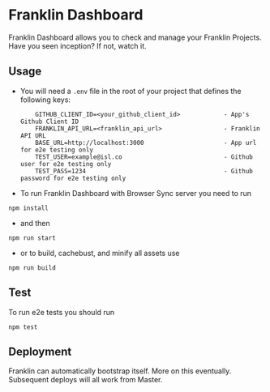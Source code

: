 # Franklin Dashboard

Franklin Dashboard allows you to check and manage your Franklin Projects. Have you seen inception? If not, watch it.

## Usage

- You will need a `.env` file in the root of your project that defines the following keys:


    ```
    	GITHUB_CLIENT_ID=<your_github_client_id>    		- App's Github Client ID
    	FRANKLIN_API_URL=<franklin_api_url>    				- Franklin API URL
		BASE_URL=http://localhost:3000 						- App url for e2e testing only
		TEST_USER=example@isl.co 							- Github user for e2e testing only
		TEST_PASS=1234										- Github password for e2e testing only

    ```

- To run Franklin Dashboard with Browser Sync server you need to run

```
npm install
```
 - and then

```
npm run start
```

- or to build, cachebust, and minify all assets use

```
npm run build
```

## Test

To run e2e tests you should run

```
npm test
```

## Deployment

Franklin can automatically bootstrap itself. More on this eventually. Subsequent deploys will all work from Master.
